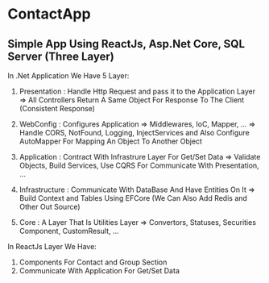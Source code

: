 # ContactApp
Simple App Using ReactJs, Asp.Net Core, SQL Server (Three Layer)
----------------------------------
In .Net Application We Have 5 Layer:
  1) Presentation   : Handle Http Request and pass it to the Application Layer
    => All Controllers Return A Same Object For Response To The Client (Consistent Response)

  2) WebConfig      : Configures Application => Middlewares, IoC, Mapper, ...
    => Handle CORS, NotFound, Logging, InjectServices and Also Configure AutoMapper For Mapping An Object To Another Object

  3) Application    : Contract With Infrastrure Layer For Get/Set Data
    => Validate Objects, Build Services, Use CQRS For Communicate With Presentation, ...

  4) Infrastructure : Communicate With DataBase And Have Entities On It
    => Build Context and Tables Using EFCore (We Can Also Add Redis and Other Out Source)

  5) Core           : A Layer That Is Utilities Layer => Convertors, Statuses, Securities Component, CustomResult, ...


In ReactJs Layer We Have:
  1) Components For Contact and Group Section
  2) Communicate With Application For Get/Set Data